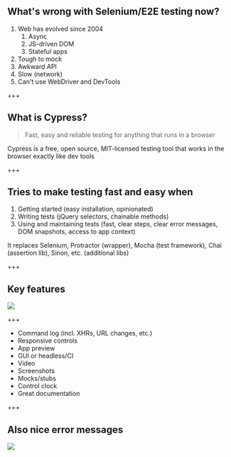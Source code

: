## What's wrong with Selenium/E2E testing now?

1. Web has evolved since 2004
    1. Async
    1. JS-driven DOM
    1. Stateful apps
1. Tough to mock
1. Awkward API
1. Slow (network)
1. Can't use WebDriver and DevTools

+++

## What is Cypress?

> Fast, easy and reliable testing for anything that runs in a browser

Cypress is a free, open source, MIT-licensed testing tool that works in the browser exactly like dev tools

+++

## Tries to make testing fast and easy when

1. Getting started (easy installation, opinionated)
1. Writing tests (jQuery selectors, chainable methods)
1. Using and maintaining tests (fast, clear steps, clear error messages, DOM snapshots, access to app context)

It replaces Selenium, Protractor (wrapper), Mocha (test framework), Chai (assertion lib), Sinon, etc. (additional libs)

+++

## Key features

![](https://www.cypress.io/img/cypress-test-runner-gui-in-browser.57d06913.png)

+++

- Command log (incl. XHRs, URL changes, etc.)
- Responsive controls
- App preview
- GUI or headless/CI
- Video
- Screenshots
- Mocks/stubs
- Control clock
- Great documentation

+++

## Also nice error messages

![](https://www.dropbox.com/s/ir6xj6jyv12hs1a/testing-cypress-good-error-messages.png?raw=1)